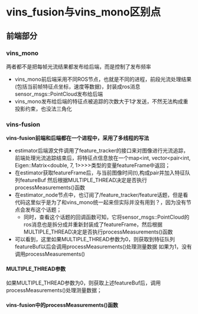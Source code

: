 # vins_fusion与vins_mono区别点  


## 前端部分  

### vins_mono

两者都不是把每帧光流结果都发布给后端，而是控制了发布频率  

* vins_mono前后端采用不同ROS节点，也就是不同的进程，前段光流处理结果(包括当前帧特征点坐标，速度等数据)，封装成ros消息sensor_msgs::PointCloud发布给后端  
* vins_mono发布给后端的特征点被追踪的次数大于1才发送，不然无法构成重投影约束，也没法三角化  


### vins-fusion

**vins-fusion前端和后端都在一个进程中，采用了多线程的写法**  

* estimator后端源文件调用了feature_tracker的接口来对图像进行光流追踪，前端处理光流追踪结束后，将特征点信息放在一个map<int, vector<pair<int, Eigen::Matrix<double, 7, 1>>>>类型的变量featureFrame中返回；
* 在estimator获取featureFrame后，与当前图像时间(t),构成pair并加入特征队列featureBuf  然后根据MULTIPLE_THREAD决定是否执行processMeasurements()函数
* 在estimator_node节点中，也订阅了/feature_tracker/feature话题，但是看代码这里似乎是为了和vins_mono统一起来但实际并没有用到？，因为没有节点会发布这个话题；
    * 同时，查看这个话题的回调函数可知，它将sensor_msgs::PointCloud的ros消息也是拆分成并重新封装成了featureFrame，然后根据MULTIPLE_THREAD决定是否执行processMeasurements()函数  
* 可以看到，这里如果MULTIPLE_THREAD参数为0，则获取到特征队列featureBuf以后会调用processMeasurements()处理测量数据     如果为1，没有调用processMeasurements()  




#### MULTIPLE_THREAD参数  

如果MULTIPLE_THREAD参数为0，则获取上述featureBuf后，调用processMeasurements()处理测量数据；  


#### vins-fusion中的processMeasurements()函数  

